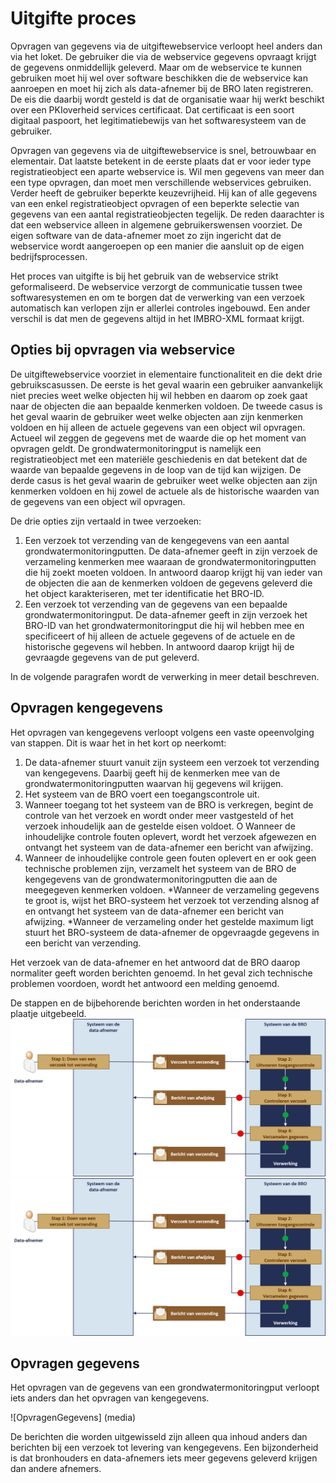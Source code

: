 # Uitgifte proces
Opvragen van gegevens via de uitgiftewebservice verloopt heel anders dan via het loket. De gebruiker die via de webservice gegevens opvraagt krijgt de gegevens onmiddellijk geleverd. Maar om de webservice te kunnen gebruiken moet hij wel over software beschikken die de webservice kan aanroepen en moet hij zich als data-afnemer bij de BRO laten registreren. De eis die daarbij wordt gesteld is dat de organisatie waar hij werkt beschikt over een PKIoverheid services certificaat. Dat certificaat is een soort digitaal paspoort, het legitimatiebewijs van het softwaresysteem van de gebruiker. 

Opvragen van gegevens via de uitgiftewebservice is snel, betrouwbaar en elementair. Dat laatste betekent in de eerste plaats dat er voor ieder type registratieobject een aparte webservice is. Wil men gegevens van meer dan een type opvragen, dan moet men verschillende webservices gebruiken. Verder heeft de gebruiker beperkte keuzevrijheid. Hij kan of alle gegevens van een enkel registratieobject opvragen of een beperkte selectie van gegevens van een aantal registratieobjecten tegelijk. De reden daarachter is dat een webservice alleen in algemene gebruikerswensen voorziet. De eigen software van de data-afnemer moet zo zijn ingericht dat de webservice wordt aangeroepen op een manier die aansluit op   de eigen bedrijfsprocessen.

Het proces van uitgifte is bij het gebruik van de webservice strikt geformaliseerd. De webservice verzorgt de communicatie tussen twee softwaresystemen en om te borgen dat de verwerking van een verzoek automatisch kan verlopen zijn er allerlei controles ingebouwd. Een ander verschil is dat men de gegevens altijd in het IMBRO-XML formaat krijgt. 


## Opties bij opvragen via webservice
De uitgiftewebservice voorziet in elementaire functionaliteit en die dekt drie gebruikscasussen. De eerste is het geval waarin een gebruiker aanvankelijk niet precies weet welke objecten hij wil hebben en daarom op zoek gaat naar de objecten die aan bepaalde kenmerken voldoen. 
De tweede casus is het geval waarin de gebruiker weet welke objecten aan zijn kenmerken voldoen en hij alleen de actuele gegevens van een object wil opvragen. Actueel wil zeggen de gegevens met de waarde die op het moment van opvragen geldt. De grondwatermonitoringput is namelijk een registratieobject met een materiële geschiedenis en dat betekent dat de waarde van bepaalde gegevens in de loop van de tijd kan wijzigen. 
De derde casus is het geval waarin de gebruiker weet welke objecten aan zijn kenmerken voldoen en hij zowel de actuele als de historische waarden van de gegevens van een object wil opvragen.

De drie opties zijn vertaald in twee verzoeken:
1. Een verzoek tot verzending van de kengegevens van een aantal grondwatermonitoringputten.
De data-afnemer geeft in zijn verzoek de verzameling kenmerken mee waaraan de grondwatermonitoringputten die hij zoekt moeten voldoen. In antwoord daarop krijgt hij van ieder van de objecten die aan de kenmerken voldoen de gegevens geleverd die het object karakteriseren, met ter identificatie het BRO-ID. 
2. Een verzoek tot verzending van de gegevens van een bepaalde grondwatermonitoringput.
De data-afnemer geeft in zijn verzoek het BRO-ID van het grondwatermonitoringput die hij wil hebben mee en specificeert of hij alleen de actuele gegevens of de actuele en de historische gegevens wil hebben.  In antwoord daarop krijgt hij de gevraagde gegevens van de put geleverd.

In de volgende paragrafen wordt de verwerking in meer detail beschreven.


## Opvragen kengegevens
Het opvragen van kengegevens verloopt volgens een vaste opeenvolging van stappen.
Dit is waar het in het kort op neerkomt:

1. De data-afnemer stuurt vanuit zijn systeem een verzoek tot verzending van kengegevens. Daarbij geeft hij de kenmerken mee van de grondwatermonitoringputten waarvan hij gegevens wil krijgen.
2. Het systeem van de BRO voert een toegangscontrole uit.
3. Wanneer toegang tot het systeem van de BRO is verkregen, begint de controle van het verzoek en wordt onder meer vastgesteld of het verzoek inhoudelijk aan de gestelde eisen voldoet. 
O	Wanneer de inhoudelijke controle fouten oplevert, wordt het verzoek afgewezen en ontvangt het systeem van de data-afnemer een bericht van afwijzing.
4. Wanneer de inhoudelijke controle geen fouten oplevert en er ook geen technische problemen zijn, verzamelt het systeem van de BRO de kengegevens van de grondwatermonitoringputten die aan de meegegeven kenmerken voldoen. 
*Wanneer de verzameling gegevens te groot is, wijst het BRO-systeem het verzoek tot verzending alsnog af en ontvangt het systeem van de data-afnemer een bericht van afwijzing.
*Wanneer de verzameling onder het gestelde maximum ligt stuurt het BRO-systeem de data-afnemer de opgevraagde gegevens in een bericht van verzending. 

Het verzoek van de data-afnemer en het antwoord dat de BRO daarop normaliter geeft worden berichten genoemd. In het geval zich technische problemen voordoen, wordt het antwoord een melding genoemd. 

De stappen en de bijbehorende berichten worden in het onderstaande plaatje uitgebeeld.
![PrcVerzoekVerzendingKengegevens](media/PrcVerzoekVerzendingKengegevens.png)
![PrcVerzoekVerzendingKengegevens](media/PrcVerzoekVerzendingKengegevens.png "Logo Title Text 1")

## Opvragen gegevens
Het opvragen van de gegevens van een grondwatermonitoringput verloopt iets anders dan het opvragen van kengegevens.

![OpvragenGegevens] (media\)

De berichten die worden uitgewisseld zijn alleen qua inhoud anders dan berichten bij een verzoek tot levering van kengegevens. Een bijzonderheid is dat bronhouders en data-afnemers iets meer gegevens geleverd krijgen dan andere afnemers.
